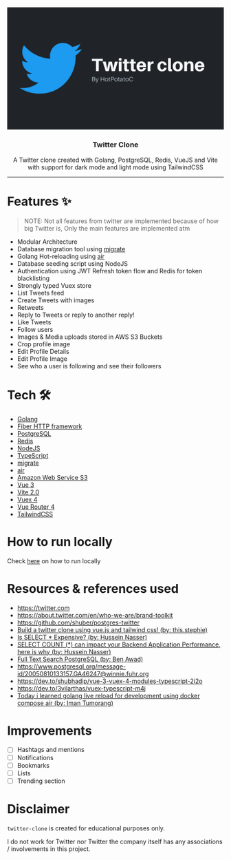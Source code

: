 <br />
<p align="center">
  <a href="https://github.com/HotPotatoC/heiver">
    <img src=".github/Twitter-clone.png" alt="Logo">
  </a>

  <h3 align="center">Twitter Clone</h3>

  <p align="center">A Twitter clone created with Golang, PostgreSQL, Redis, VueJS and Vite with support for dark mode and light mode using TailwindCSS
  </p>
</p>

---

# Features ✨

> NOTE: Not all features from twitter are implemented because of how big Twitter is, Only the main features are implemented atm

- Modular Architecture
- Database migration tool using [migrate](https://github.com/golang-migrate/migrate)
- Golang Hot-reloading using [air](https://github.com/cosmtrek/air)
- Database seeding script using NodeJS
- Authentication using JWT Refresh token flow and Redis for token blacklisting
- Strongly typed Vuex store
- List Tweets feed
- Create Tweets with images
- Retweets
- Reply to Tweets or reply to another reply!
- Like Tweets
- Follow users
- Images & Media uploads stored in AWS S3 Buckets
- Crop profile image
- Edit Profile Details
- Edit Profile Image
- See who a user is following and see their followers

# Tech 🛠

- [Golang](golang.org)
- [Fiber HTTP framework](https://github.com/gofiber/fiber)
- [PostgreSQL](postgresql.org)
- [Redis](redis.io)
- [NodeJS](https://nodejs.org/en/)
- [TypeScript](https://www.typescriptlang.org/)
- [migrate](https://github.com/golang-migrate/migrate)
- [air](https://github.com/cosmtrek/air)
- [Amazon Web Service S3](https://aws.amazon.com/s3/)
- [Vue 3](https://v3.vuejs.org/)
- [Vite 2.0](https://vitejs.dev/)
- [Vuex 4](https://next.vuex.vuejs.org)
- [Vue Router 4](https://next.router.vuejs.org)
- [TailwindCSS](http://tailwindcs.com/)

# How to run locally

Check [here](RUNNING_LOCALLY.md) on how to run locally

# Resources & references used

- https://twitter.com
- https://about.twitter.com/en/who-we-are/brand-toolkit
- https://github.com/shuber/postgres-twitter
- [Build a twitter clone using vue.js and tailwind css! (by: this.stephie)](https://www.youtube.com/watch?v=bQU-jPyQJ4A)
- [Is SELECT * Expensive? (by: Hussein Nasser)](https://www.youtube.com/watch?v=QQVNVOneZNg)
- [SELECT COUNT (*) can impact your Backend Application Performance, here is why (by: Hussein Nasser)](https://www.youtube.com/watch?v=8xKS7QQKgzk)
- [Full Text Search PostgreSQL (by: Ben Awad)](https://www.youtube.com/watch?v=szfUbzsKvtE)
- https://www.postgresql.org/message-id/20050810133157.GA46247@winnie.fuhr.org
- https://dev.to/shubhadip/vue-3-vuex-4-modules-typescript-2i2o
- https://dev.to/3vilarthas/vuex-typescript-m4j
- [Today i learned golang live reload for development using docker compose air (by: Iman Tumorang)](https://medium.com/easyread/today-i-learned-golang-live-reload-for-development-using-docker-compose-air-ecc688ee076)

# Improvements

- [ ] Hashtags and mentions
- [ ] Notifications
- [ ] Bookmarks
- [ ] Lists
- [ ] Trending section

# Disclaimer

`twitter-clone` is created for educational purposes only.

I do not work for Twitter nor Twitter the company itself has any associations / involvements in this project.